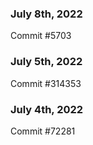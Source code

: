 ### July 8th, 2022

Commit #5703

### July 5th, 2022

Commit #314353


### July 4th, 2022

Commit #72281

